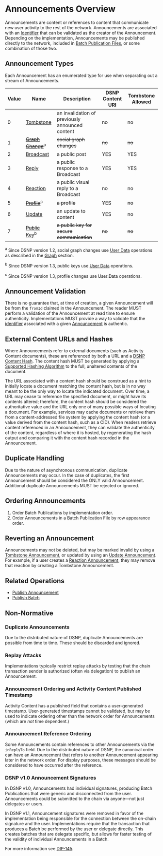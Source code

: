 # Announcements Overview

Announcements are content or references to content that communicate new user activity to the rest of the network.
Announcements are associated with an [Identifier](Identifiers.md) that can be validated as the creator of the Announcement.
Depending on the implementation, Announcements may be published directly to the network, included in [Batch Publication Files](BatchPublications.md), or some combination of those two.

## Announcement Types

Each Announcement has an enumerated type for use when separating out a stream of Announcements.

| Value | Name | Description | DSNP Content URI | Tombstone Allowed |
|------ | ---- | ----------- | --------------------- | ----------------- |
| 0 | [Tombstone](Types/Tombstone.md) | an invalidation of previously announced content | no | no |
| 1 | ~~[Graph Change](Types/GraphChange.md)~~<sup>a</sup> | ~~social graph changes~~  | ~~no~~ | ~~no~~ |
| 2 | [Broadcast](Types/Broadcast.md) | a public post | YES | YES |
| 3 | [Reply](Types/Reply.md) | a public response to a Broadcast | YES | YES |
| 4 | [Reaction](Types/Reaction.md) | a public visual reply to a Broadcast | no | no |
| 5 | ~~[Profile](Types/Profile.md)~~<sup>c</sup> | ~~a profile~~ | ~~YES~~ | ~~no~~ |
| 6 | [Update](Types/Update.md) | an update to content| YES | no |
| 7 | ~~[Public Key](Types/PublicKey.md)~~<sup>b</sup> | ~~a public key for secure communication~~ | ~~no~~ | ~~no~~ |

<sup>a</sup> Since DSNP version 1.2, social graph changes use [User Data](UserData.md) operations as described in the [Graph](Graph.md) section. 

<sup>b</sup> Since DSNP version 1.3, public keys use [User Data](UserData.md) operations.

<sup>c</sup> Since DSNP version 1.3, profile changes use [User Data](UserData.md) operations.

## Announcement Validation

There is no guarantee that, at time of creation, a given Announcement will be from the `fromId` claimed in the Announcement.
The reader MUST perform a validation of the Announcement at read time to ensure authenticity.
Implementations MUST provide a way to validate that the [identifier](Identifiers.md) associated with a given [Announcement](Announcements.md) is authentic.

## External Content URLs and Hashes

Where Announcements refer to external documents (such as Activity Content documents), these are referenced by both a URL and a [DSNP Content Hash](Identifiers.md#dsnp-content-hash).
The content hash MUST be generated by applying a [Supported Hashing Algorithm](Identifiers.md#supported-hashing-algorithms) to the full, unaltered contents of the document.

The URL associated with a content hash should be construed as a hint to initially locate a document matching the content hash, but is in no way meant to be the only way to locate the indicated document.
Over time, a URL may cease to reference the specified document, or might have its contents altered; therefore, the content hash should be considered the authoritative value and the URL only one of many possible ways of locating a document.
For example, services may cache documents or retrieve them from a content-addressed file system by applying the content hash (or a value derived from the content hash, such as a CID).
When readers retrieve content referenced in an Announcement, they can validate the authenticity of the content, regardless of where it is hosted, by regenerating the hash output and comparing it with the content hash recorded in the Announcement.

## Duplicate Handling

Due to the nature of asynchronous communication, duplicate Announcements may occur.
In the case of duplicates, the first Announcement should be considered the ONLY valid Announcement.
Additional duplicate Announcements MUST be rejected or ignored.

## Ordering Announcements

1. Order Batch Publications by implementation order.
2. Order Announcements in a Batch Publication File by row appearance order.

## Reverting an Announcement

Announcements may not be deleted, but may be marked invalid by using a [Tombstone Announcement](Types/Tombstone.md), or updated by using an [Update Announcement](Types/Update.md).
For example, if a user creates a [Reaction Announcement](Types/Reaction.md), they may remove that reaction by creating a Tombstone Announcement.

## Related Operations

* [Publish Announcement](Operations.md#PublishAnnouncement)
* [Publish Batch](Operations.md#PublishBatch)

## Non-Normative

### Duplicate Announcements

Due to the distributed nature of DSNP, duplicate Announcements are possible from time to time.
These should be discarded and ignored.

### Replay Attacks

Implementations typically restrict replay attacks by testing that the chain transaction sender is authorized (often via delegation) to publish an Announcement.

### Announcement Ordering and Activity Content Published Timestamp

Activity Content has a published field that contains a user-generated timestamp.
User-generated timestamps cannot be validated, but may be used to indicate ordering other than the network order for Announcements (which are *not* time dependent.)

### Announcement Reference Ordering

Some Announcements contain references to other Announcements via the `inReplyTo` field.
Due to the distributed nature of DSNP, the canonical order can have an Announcement that refers to another Announcement appearing later in the network order.
For display purposes, these messages should be considered to have occurred after the reference.

### DSNP v1.0 Announcement Signatures

In DSNP v1.0, Announcements had individual signatures, producing Batch Publications that were generic and disconnected from the user.
Announcements could be submitted to the chain via anyone—not just delegates or users.

In DSNP v1.1, Announcement signatures were removed in favor of the implementation being responsible for the connection between the on-chain signature and the user.
Implementations require that the transaction that produces a Batch be performed by the user or delegate directly.
This creates batches that are delegate specific, but allows for faster testing of the validity of individual Announcements in a Batch.

For more information see [DIP-145](https://github.com/LibertyDSNP/spec/issues/145).
